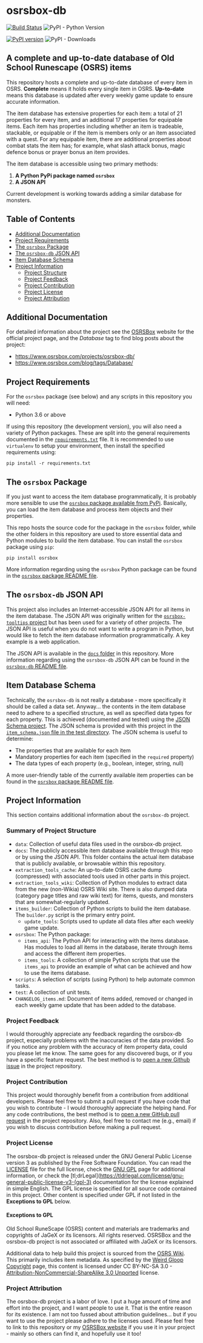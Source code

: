 # osrsbox-db 

[![Build Status](https://travis-ci.org/osrsbox/osrsbox-db.svg?branch=master)](https://travis-ci.org/osrsbox/osrsbox-db) ![PyPI - Python Version](https://img.shields.io/pypi/pyversions/osrsbox.svg) 

[![PyPI version](https://badge.fury.io/py/osrsbox.svg)](https://badge.fury.io/py/osrsbox) ![PyPI - Downloads](https://img.shields.io/pypi/dm/osrsbox.svg)

## A complete and up-to-date database of Old School Runescape (OSRS) items

This repository hosts a complete and up-to-date database of every item in OSRS. **Complete** means it holds every single item in OSRS. **Up-to-date** means this database is updated after every weekly game update to ensure accurate information. 

The item database has extensive properties for each item: a total of 21 properties for every item, and an additional 17 properties for equipable items. Each item has properties including whether an item is tradeable, stackable, or equipable or if the item is members only or an item associated with a quest. For any equipable item, there are additional properties about combat stats the item has; for example, what slash attack bonus, magic defence bonus or prayer bonus an item provides.

The item database is accessible using two primary methods:

1. **A Python PyPi package named `osrsbox`**
1. **A JSON API**

Current development is working towards adding a similar database for monsters.

## Table of Contents

- [Additional Documentation](#additional-documentation)
- [Project Requirements](#project-requirements)
- [The `osrsbox` Package](#the-osrsbox-package)
- [The `osrsbox-db` JSON API](#the-osrsbox-db-JSON-API)
- [Item Database Schema](#item-database-schema)
- [Project Information](#project-information)
    - [Project Structure](#summary-of-project-structure)
    - [Project Feedback](#project-feedback)
    - [Project Contribution](#project-contribution)
    - [Project License](#project-license)
    - [Project Attribution](#project-attribution)

## Additional Documentation

For detailed information about the project see the [OSRSBox](https://www.osrsbox.com/) website for the official project page, and the _Database_ tag to find blog posts about the project: 

- https://www.osrsbox.com/projects/osrsbox-db/
- https://www.osrsbox.com/blog/tags/Database/

## Project Requirements

For the `osrsbox` package (see below) and any scripts in this repository you will need:

- Python 3.6 or above

If using this repository (the development version), you will also need a variety of Python packages. These are split into the general requirements documented in the [`requirements.txt`](requirements.txt) file. It is recommended to use `virtualenv` to setup your environment, then install the specified requirements using:

```
pip install -r requirements.txt
```

## The `osrsbox` Package

If you just want to access the item database programmatically, it is probably more sensible to use the [`osrsbox` package available from PyPi](https://pypi.org/project/osrsbox/). Basically, you can load the item database and process item objects and their properties. 

This repo hosts the source code for the package in the `osrsbox` folder, while the other folders in this repository are used to store essential data and Python modules to build the item database. You can install the `osrsbox` package using `pip`:

```
pip install osrsbox
```

More information regarding using the `osrsbox` Python package can be found in the [`osrsbox` package README file](osrsbox/README.md).

## The `osrsbox-db` JSON API

This project also includes an Internet-accessible JSON API for all items in the item database. The JSON API was originally written for the [`osrsbox-tooltips` project](https://github.com/osrsbox/osrsbox-tooltips) but has been used for a variety of other projects. The JSON API is useful when you do not want to write a program in Python, but would like to fetch the item database information programmatically. A key example is a web application. 

The JSON API is available in the [`docs` folder](docs/) in this repository. More information regarding using the `osrsbox-db` JSON API can be found in the [`osrsbox-db` README file](docs/README.md).

## Item Database Schema

Technically, the `osrsbox-db` is not really a database - more specifically it should be called a data set. Anyway... the contents in the item database need to adhere to a specified structure, as well as specified data types for each property. This is achieved (documented and tested) using the [JSON Schema project](https://json-schema.org/). The JSON schema is provided with this project in the [`item_schema.json` file in the test directory](test/item_schema.json). The JSON schema is useful to determine:

- The properties that are available for each item
- Mandatory properties for each item (specified in the `required` property)
- The data types of each property (e.g., boolean, integer, string, null) 

A more user-friendly table of the currently available item properties can be found in the [`osrsbox` package README file](osrsbox/README.md).

## Project Information

This section contains additional information about the `osrsbox-db` project.

### Summary of Project Structure

- `data`: Collection of useful data files used in the osrsbox-db project.
- `docs`: The publicly accessible item database available through this repo or by using the JSON API. This folder contains the actual item database that is publicly available, or browsable within this repository.
- `extraction_tools_cache`: An up-to-date OSRS cache dump (compressed) with associated tools used in other parts in this project.
- `extraction_tools_wiki`: Collection of Python modules to extract data from the new (non-Wikia) OSRS Wiki site. There is also dumped data (category page titles and raw wiki text) for items, quests, and monsters that are somewhat-regularly updated.
- `items_builder`: Collection of Python scripts to build the item database. The `builder.py` script is the primary entry point.
    - `update_tools`: Scripts used to update all data files after each weekly game update. 
- `osrsbox`: The Python package:
    - `items_api`: The Python API for interacting with the items database. Has modules to load all items in the database, iterate through items and access the different item properties.
    - `items_tools`: A collection of simple Python scripts that use the `items_api` to provide an example of what can be achieved and how to use the items database.
- `scripts`: A selection of scripts (using Python) to help automate common tasks.
- `test`: A collection of unit tests.
- `CHANGELOG_items.md`: Document of items added, removed or changed in each weekly game update that has been added to the database.
 
 ### Project Feedback

I would thoroughly appreciate any feedback regarding the osrsbox-db project, especially problems with the inaccuracies of the data provided. So if you notice any problem with the accuracy of item property data, could you please let me know. The same goes for any discovered bugs, or if you have a specific feature request. The best method is to [open a new Github issue](https://github.com/osrsbox/osrsbox-db/issues) in the project repository. 

### Project Contribution

This project would thoroughly benefit from a contribution from additional developers. Please feel free to submit a pull request if you have code that you wish to contribute - I would thoroughly appreciate the helping hand. For any code contributions, the best method is to [open a new GitHub pull request](https://github.com/osrsbox/osrsbox-db/pulls) in the project repository. Also, feel free to contact me (e.g., email) if you wish to discuss contribution before making a pull request.

### Project License

The osrsbox-db project is released under the GNU General Public License version 3 as published by the Free Software Foundation. You can read the [LICENSE](LICENSE) file for the full license, check the [GNU GPL](https://www.gnu.org/licenses/gpl-3.0.en.html) page for additional information, or check the [tl;drLegal](https://tldrlegal.com/license/gnu-general-public-license-v3-(gpl-3) documentation for the license explained in simple English. The GPL license is specified for all source code contained in this project. Other content is specified under GPL if not listed in the **Exceptions to GPL** below.

#### Exceptions to GPL

Old School RuneScape (OSRS) content and materials are trademarks and copyrights of JaGeX or its licensors. All rights reserved. OSRSBox and the osrsbox-db project is not associated or affiliated with JaGeX or its licensors. 

Additional data to help build this project is sourced from the [OSRS Wiki](https://oldschool.runescape.wiki/). This primarily includes item metadata. As specified by the [Weird Gloop Copyright](https://meta.weirdgloop.org/w/Meta:Copyrights) page, this content is licensed under CC BY-NC-SA 3.0 - [Attribution-NonCommercial-ShareAlike 3.0 Unported](https://creativecommons.org/licenses/by-nc-sa/3.0/) license.

### Project Attribution

The osrsbox-db project is a labor of love. I put a huge amount of time and effort into the project, and I want people to use it. That is the entire reason for its existence. I am not too fussed about attribution guidelines... but if you want to use the project please adhere to the licenses used. Please feel free to link to this repository or my [OSRSBox website](https://www.osrsbox.com/) if you use it in your project - mainly so others can find it, and hopefully use it too!

